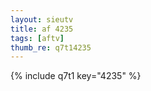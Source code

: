 ```yaml
--- 
layout: sieutv
title: af 4235
tags: [aftv]
thumb_re: q7t14235
---
```

{% include q7t1 key="4235" %} 
